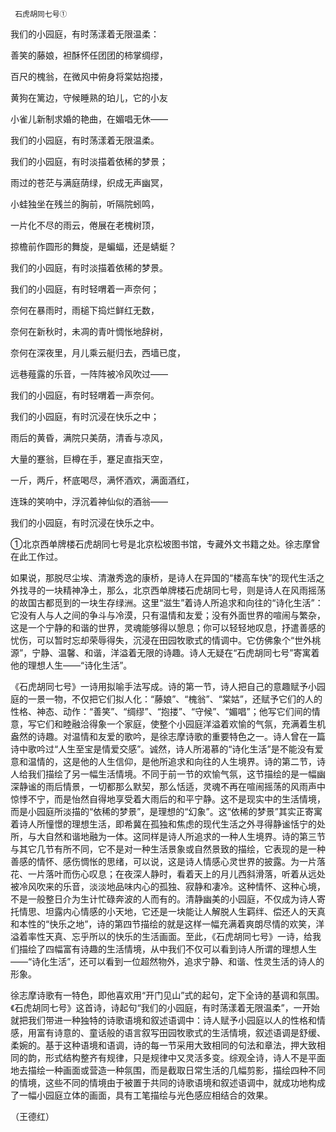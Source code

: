      石虎胡同七号① 

   我们的小园庭，有时荡漾着无限温柔：

   善笑的藤娘，袒酥怀任团团的柿掌绸缪，

   百尺的槐翁，在微风中俯身将棠姑抱搂，

   黄狗在篱边，守候睡熟的珀儿，它的小友

   小雀儿新制求婚的艳曲，在媚唱无休——

   我们的小园庭，有时荡漾着无限温柔。

   我们的小园庭，有时淡描着依稀的梦景；

   雨过的苍茫与满庭荫绿，织成无声幽冥，

   小蛙独坐在残兰的胸前，听隔院蚓鸣，

   一片化不尽的雨云，倦展在老槐树顶，

   掠檐前作圆形的舞旋，是蝙蝠，还是蜻蜓？

   我们的小园庭，有时淡描着依稀的梦景。

   我们的小园庭，有时轻喟着一声奈何；

   奈何在暴雨时，雨槌下捣烂鲜红无数，

   奈何在新秋时，未凋的青叶惆怅地辞树，

   奈何在深夜里，月儿乘云艇归去，西墙已度，

   远巷薤露的乐音，一阵阵被冷风吹过——

   我们的小园庭，有时轻喟着一声奈何。

   我们的小园庭，有时沉浸在快乐之中；

   雨后的黄昏，满院只美荫，清香与凉风，

   大量的蹇翁，巨樽在手，蹇足直指天空，

   一斤，两斤，杯底喝尽，满怀酒欢，满面酒红，

   连珠的笑响中，浮沉着神仙似的酒翁——

   我们的小园庭，有时沉浸在快乐之中。

   ①北京西单牌楼石虎胡同七号是北京松坡图书馆，专藏外文书籍之处。徐志摩曾在此工作过。 

   如果说，那脱尽尘埃、清澈秀逸的康桥，是诗人在异国的“楼高车快”的现代生活之外找寻的一块精神净土，那么，北京西单牌楼石虎胡同七号，则是诗人在风雨摇荡的故国古都觅到的一块生存绿洲。这里“滋生”着诗人所追求和向往的“诗化生活”：它没有人与人之间的争斗与冷漠，只有温情和友爱；没有外面世界的喧闹与繁杂，这是一个宁静的和谐的世界，灵魂能够得以憩息；你可以轻轻地叹息，抒遣善感的忧伤，可以暂时忘却荣辱得失，沉浸在田园牧歌式的情调中。它仿佛象个“世外桃源”，宁静、温馨、和谐，洋溢着无限的诗趣。诗人无疑在“石虎胡同七号”寄寓着他的理想人生——“诗化生活”。

   《石虎胡同七号》一诗用拟喻手法写成。诗的第一节，诗人把自己的意趣赋予小园庭的一景一物，不仅把它们拟人化：“藤娘”、“槐翁”、“棠姑”，还赋予它们的人的性格、神态、动作：“善笑”、“绸缪”、“抱搂”、“守候”、“媚唱”；他写它们间的情意，写它们和睦融洽得象一个家庭，使整个小园庭洋溢着欢愉的气氛，充满着生机盎然的诗趣。对温情和友爱的歌吟，是徐志摩诗歌的重要特色之一。诗人曾在一篇诗中歌吟过“人生至宝是情爱交感”。诚然，诗人所渴慕的“诗化生活”是不能没有爱意和温情的，这是他的人生信仰，是他所追求和向往的人生境界。诗的第二节，诗人给我们描绘了另一幅生活情境。不同于前一节的欢愉气氛，这节描绘的是一幅幽深静谧的雨后情景，一切都那么默契，那么恬适，灵魂不再在喧闹摇荡的风雨声中惊悸不宁，而是怡然自得地享受着大雨后的和平宁静。这不是现实中的生活情境，而是小园庭所淡描的“依稀的梦景”，是理想的“幻象”。这“依稀的梦景”其实正寄寓着诗人所憧憬的理想生活，即希冀在孤独和焦虑的现代生活之外寻得静谧恬宁的处所，与大自然和谐地融为一体。这同样是诗人所追求的一种人生境界。诗的第三节与其它几节有所不同，它不是对一种生活景象或自然景致的描绘，它表现的是一种善感的情怀、感伤惆怅的思绪，可以说，这是诗人情感心灵世界的披露。为一片落花、一片落叶而伤心叹息；在夜深人静时，看着天上的月儿西斜滑落，听着从远处被冷风吹来的乐音，淡淡地品味内心的孤独、寂静和凄冷。这种情怀、这种心境，不是一般整日介为生计忙碌奔波的人而有的。清静幽美的小园庭，不仅成为诗人寄托情思、坦露内心情感的小天地，它还是一块能让人解脱人生羁绊、偿还人的天真和本性的“快乐之地”，诗的第四节描绘的就是这样一幅充满着爽朗尽情的欢笑，洋溢着率性天真、忘乎所以的快乐的生活画面。至此，《石虎胡同七号》一诗，给我们描绘了四幅富有诗趣的生活情境，从中我们不仅可以看到诗人所谓的理想人生——“诗化生活”，还可以看到一位超然物外，追求宁静、和谐、性灵生活的诗人的形象。

   徐志摩诗歌有一特色，即他喜欢用“开门见山”式的起句，定下全诗的基调和氛围。《石虎胡同七号》这首诗，诗起句“我们的小园庭，有时荡漾着无限温柔”，一开始就把我们带进一种独特的诗歌语境和叙述语调中：诗人赋予小园庭以人的性格和情感，用富有诗意的、童话般的语言叙写田园牧歌式的生活情境，叙述语调是舒缓、柔婉的。基于这种语境和语调，诗的每一节采用大致相同的句法和章法，押大致相同的韵，形式结构整齐有规律，只是规律中又灵活多变。综观全诗，诗人不是平面地去描绘一种画面或营造一种氛围，而是截取日常生活的几幅剪影，描绘四种不同的情境，这些不同的情境由于被置于共同的诗歌语境和叙述语调中，就成功地构成了一幅小园庭立体的画面，具有工笔描绘与光色感应相结合的效果。

   （王德红）

